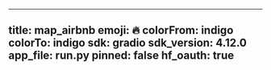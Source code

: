 
---
title: map_airbnb 
emoji: 🔥
colorFrom: indigo
colorTo: indigo
sdk: gradio
sdk_version: 4.12.0
app_file: run.py
pinned: false
hf_oauth: true
---
